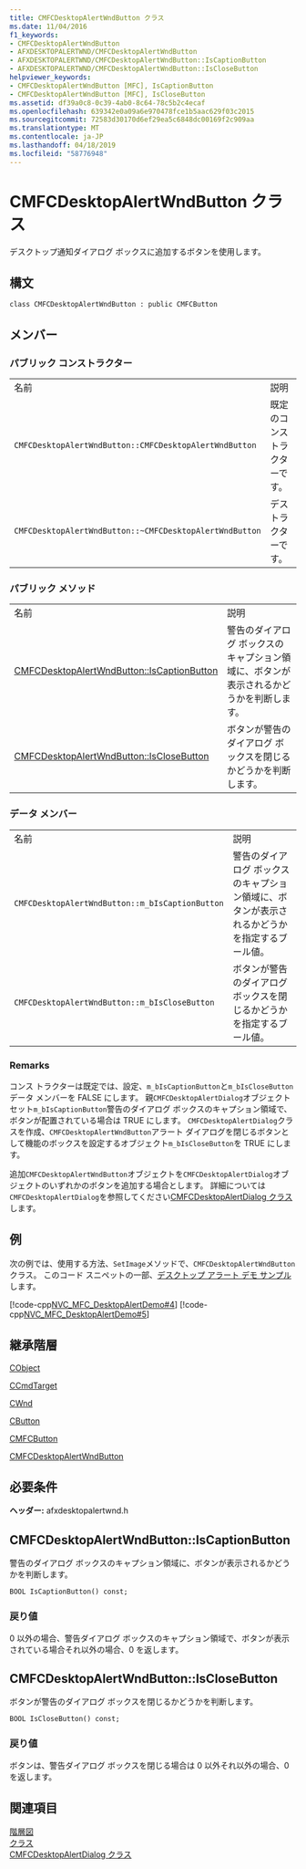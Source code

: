 ```yaml
---
title: CMFCDesktopAlertWndButton クラス
ms.date: 11/04/2016
f1_keywords:
- CMFCDesktopAlertWndButton
- AFXDESKTOPALERTWND/CMFCDesktopAlertWndButton
- AFXDESKTOPALERTWND/CMFCDesktopAlertWndButton::IsCaptionButton
- AFXDESKTOPALERTWND/CMFCDesktopAlertWndButton::IsCloseButton
helpviewer_keywords:
- CMFCDesktopAlertWndButton [MFC], IsCaptionButton
- CMFCDesktopAlertWndButton [MFC], IsCloseButton
ms.assetid: df39a0c8-0c39-4ab0-8c64-78c5b2c4ecaf
ms.openlocfilehash: 639342e0a09a6e970478fce1b5aac629f03c2015
ms.sourcegitcommit: 72583d30170d6ef29ea5c6848dc00169f2c909aa
ms.translationtype: MT
ms.contentlocale: ja-JP
ms.lasthandoff: 04/18/2019
ms.locfileid: "58776948"
---
```

# <a name="cmfcdesktopalertwndbutton-class"></a>CMFCDesktopAlertWndButton クラス

デスクトップ通知ダイアログ ボックスに追加するボタンを使用します。

## <a name="syntax"></a>構文

```
class CMFCDesktopAlertWndButton : public CMFCButton
```

## <a name="members"></a>メンバー

### <a name="public-constructors"></a>パブリック コンストラクター

|||
|-|-|
|名前|説明|
|`CMFCDesktopAlertWndButton::CMFCDesktopAlertWndButton`|既定のコンストラクターです。|
|`CMFCDesktopAlertWndButton::~CMFCDesktopAlertWndButton`|デストラクターです。|

### <a name="public-methods"></a>パブリック メソッド

|||
|-|-|
|名前|説明|
|[CMFCDesktopAlertWndButton::IsCaptionButton](#iscaptionbutton)|警告のダイアログ ボックスのキャプション領域に、ボタンが表示されるかどうかを判断します。|
|[CMFCDesktopAlertWndButton::IsCloseButton](#isclosebutton)|ボタンが警告のダイアログ ボックスを閉じるかどうかを判断します。|

### <a name="data-members"></a>データ メンバー

|||
|-|-|
|名前|説明|
|`CMFCDesktopAlertWndButton::m_bIsCaptionButton`|警告のダイアログ ボックスのキャプション領域に、ボタンが表示されるかどうかを指定するブール値。|
|`CMFCDesktopAlertWndButton::m_bIsCloseButton`|ボタンが警告のダイアログ ボックスを閉じるかどうかを指定するブール値。|

### <a name="remarks"></a>Remarks

コンス トラクターは既定では、設定、`m_bIsCaptionButton`と`m_bIsCloseButton`データ メンバーを FALSE にします。 親`CMFCDesktopAlertDialog`オブジェクト セット`m_bIsCaptionButton`警告のダイアログ ボックスのキャプション領域で、ボタンが配置されている場合は TRUE にします。 `CMFCDesktopAlertDialog`クラスを作成、`CMFCDesktopAlertWndButton`アラート ダイアログを閉じるボタンとして機能のボックスを設定するオブジェクト`m_bIsCloseButton`を TRUE にします。

追加`CMFCDesktopAlertWndButton`オブジェクトを`CMFCDesktopAlertDialog`オブジェクトのいずれかのボタンを追加する場合とします。 詳細については`CMFCDesktopAlertDialog`を参照してください[CMFCDesktopAlertDialog クラス](../../mfc/reference/cmfcdesktopalertdialog-class.md)します。

## <a name="example"></a>例

次の例では、使用する方法、`SetImage`メソッドで、`CMFCDesktopAlertWndButton`クラス。 このコード スニペットの一部、[デスクトップ アラート デモ サンプル](../../overview/visual-cpp-samples.md)します。

[!code-cpp[NVC_MFC_DesktopAlertDemo#4](../../mfc/reference/codesnippet/cpp/cmfcdesktopalertwndbutton-class_1.h)]
[!code-cpp[NVC_MFC_DesktopAlertDemo#5](../../mfc/reference/codesnippet/cpp/cmfcdesktopalertwndbutton-class_2.cpp)]

## <a name="inheritance-hierarchy"></a>継承階層

[CObject](../../mfc/reference/cobject-class.md)

[CCmdTarget](../../mfc/reference/ccmdtarget-class.md)

[CWnd](../../mfc/reference/cwnd-class.md)

[CButton](../../mfc/reference/cbutton-class.md)

[CMFCButton](../../mfc/reference/cmfcbutton-class.md)

[CMFCDesktopAlertWndButton](../../mfc/reference/cmfcdesktopalertwndbutton-class.md)

## <a name="requirements"></a>必要条件

**ヘッダー:** afxdesktopalertwnd.h

##  <a name="iscaptionbutton"></a>  CMFCDesktopAlertWndButton::IsCaptionButton

警告のダイアログ ボックスのキャプション領域に、ボタンが表示されるかどうかを判断します。

```
BOOL IsCaptionButton() const;
```

### <a name="return-value"></a>戻り値

0 以外の場合、警告ダイアログ ボックスのキャプション領域で、ボタンが表示されている場合それ以外の場合、0 を返します。

##  <a name="isclosebutton"></a>  CMFCDesktopAlertWndButton::IsCloseButton

ボタンが警告のダイアログ ボックスを閉じるかどうかを判断します。

```
BOOL IsCloseButton() const;
```

### <a name="return-value"></a>戻り値

ボタンは、警告ダイアログ ボックスを閉じる場合は 0 以外それ以外の場合、0 を返します。

## <a name="see-also"></a>関連項目

[階層図](../../mfc/hierarchy-chart.md)<br/>
[クラス](../../mfc/reference/mfc-classes.md)<br/>
[CMFCDesktopAlertDialog クラス](../../mfc/reference/cmfcdesktopalertdialog-class.md)

